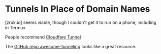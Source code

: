<link rel="stylesheet" href="/style.css">

# Tunnels In Place of Domain Names

[zrok.io] seems viable, though I couldn't get it to run on a phone,
including in Termux.

People recommend [Cloudfare
Tunnel](https://developers.cloudflare.com/cloudflare-one/connections/connect-networks/)

The [GitHub repo
awesome-tunneling](https://github.com/anderspitman/awesome-tunneling)
looks like a great resource.

